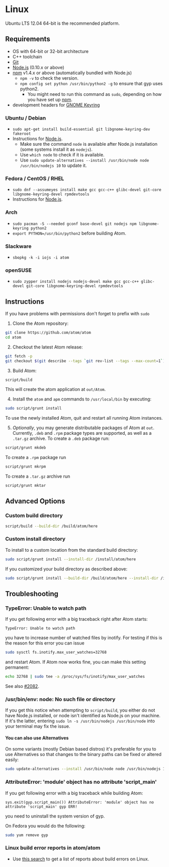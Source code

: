# Linux

Ubuntu LTS 12.04 64-bit is the recommended platform.

## Requirements

  * OS with 64-bit or 32-bit architecture
  * C++ toolchain
  * [Git](https://git-scm.com/)
  * [Node.js](https://nodejs.org/en/download/) (0.10.x or above)
  * [npm](https://www.npmjs.com/) v1.4.x or above (automatically bundled with Node.js)
    * `npm -v` to check the version.
    * `npm config set python /usr/bin/python2 -g` to ensure that gyp uses python2.
      * You might need to run this command as `sudo`, depending on how you have set up [npm](https://github.com/joyent/node/wiki/Installing-Node.js-via-package-manager#ubuntu-mint-elementary-os).
  * development headers for [GNOME Keyring](https://wiki.gnome.org/Projects/GnomeKeyring)

### Ubuntu / Debian

* `sudo apt-get install build-essential git libgnome-keyring-dev fakeroot`
* Instructions for [Node.js](https://github.com/nodejs/node-v0.x-archive/wiki/Installing-Node.js-via-package-manager#debian-and-ubuntu-based-linux-distributions).
  * Make sure the command `node` is available after Node.js installation (some systems install it as `nodejs`).
  * Use `which node` to check if it is available.
  * Use `sudo update-alternatives --install /usr/bin/node node /usr/bin/nodejs 10` to update it.

### Fedora / CentOS / RHEL

* `sudo dnf --assumeyes install make gcc gcc-c++ glibc-devel git-core libgnome-keyring-devel rpmdevtools`
* Instructions for [Node.js](https://nodejs.org/en/download/package-manager/#enterprise-linux-and-fedora).

### Arch

* `sudo pacman -S --needed gconf base-devel git nodejs npm libgnome-keyring python2`
* `export PYTHON=/usr/bin/python2` before building Atom.

### Slackware

* `sbopkg -k -i iojs -i atom`

### openSUSE

* `sudo zypper install nodejs nodejs-devel make gcc gcc-c++ glibc-devel git-core libgnome-keyring-devel rpmdevtools`

## Instructions

If you have problems with permissions don't forget to prefix with `sudo`

1. Clone the Atom repository:

  ```sh
  git clone https://github.com/atom/atom
  cd atom
  ```

2. Checkout the latest Atom release:

  ```sh
  git fetch -p
  git checkout $(git describe --tags `git rev-list --tags --max-count=1`)
  ```

3. Build Atom:

  ```sh
  script/build
  ```

  This will create the atom application at `out/Atom`.

4. Install the `atom` and `apm` commands to `/usr/local/bin` by executing:

  ```sh
  sudo script/grunt install
  ```

  To use the newly installed Atom, quit and restart all running Atom instances.

5. *Optionally*, you may generate distributable packages of Atom at `out`. Currently, `.deb` and `.rpm` package types are supported, as well as a `.tar.gz` archive. To create a `.deb` package run:

  ```sh
  script/grunt mkdeb
  ```

  To create a `.rpm` package run

  ```sh
  script/grunt mkrpm
  ```

  To create a `.tar.gz` archive run

  ```sh
  script/grunt mktar
  ```

## Advanced Options

### Custom build directory

```sh
script/build --build-dir /build/atom/here
```

### Custom install directory

To install to a custom location from the standard build directory:

```sh
sudo script/grunt install --install-dir /install/atom/here
```

If you customized your build directory as described above:

```sh
sudo script/grunt install --build-dir /build/atom/here --install-dir /install/atom/here
```

## Troubleshooting

### TypeError: Unable to watch path

If you get following error with a big traceback right after Atom starts:

  ```
  TypeError: Unable to watch path
  ```

you have to increase number of watched files by inotify.  For testing if
this is the reason for this error you can issue

  ```sh
  sudo sysctl fs.inotify.max_user_watches=32768
  ```

and restart Atom.  If Atom now works fine, you can make this setting permanent:

  ```sh
  echo 32768 | sudo tee -a /proc/sys/fs/inotify/max_user_watches
  ```

See also [#2082](https://github.com/atom/atom/issues/2082).

### /usr/bin/env: node: No such file or directory

If you get this notice when attempting to `script/build`, you either do not
have Node.js installed, or node isn't identified as Node.js on your machine.
If it's the latter, entering `sudo ln -s /usr/bin/nodejs /usr/bin/node` into
your terminal may fix the issue.

#### You can also use Alternatives

On some variants (mostly Debian based distros) it's preferable for you to use
Alternatives so that changes to the binary paths can be fixed or altered easily:

```sh
sudo update-alternatives --install /usr/bin/node node /usr/bin/nodejs 1 --slave /usr/bin/js js /usr/bin/nodejs
```

### AttributeError: 'module' object has no attribute 'script_main'

If you get following error with a big traceback while building Atom:

  ```
  sys.exit(gyp.script_main()) AttributeError: 'module' object has no attribute 'script_main' gyp ERR!
  ```

you need to uninstall the system version of gyp.

On Fedora you would do the following:

  ```sh
  sudo yum remove gyp
  ```

### Linux build error reports in atom/atom
* Use [this search](https://github.com/atom/atom/search?q=label%3Abuild-error+label%3Alinux&type=Issues)
  to get a list of reports about build errors on Linux.
